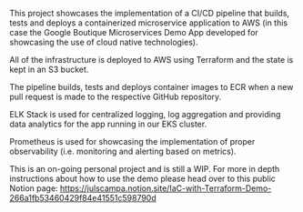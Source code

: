 This project showcases the implementation of a CI/CD pipeline that builds, tests and deploys a containerized microservice application to AWS (in this case the Google Boutique Microservices Demo App developed for showcasing the use of cloud native technologies). 

All of the infrastructure is deployed to AWS using Terraform and the state is kept in an S3 bucket. 

The pipeline builds, tests and deploys container images to ECR when a new pull request is made to the respective GitHub repository. 

ELK Stack is used for centralized logging, log aggregation and providing data analytics for the app running in our EKS cluster. 

Prometheus is used for showcasing the implementation of proper observability (i.e. monitoring and alerting based on metrics).

This is an on-going personal project and is still a WIP. For more in depth instructions about how to use the demo please head over to this public Notion page: https://julscampa.notion.site/IaC-with-Terraform-Demo-266a1fb53460429f84e41551c598790d
